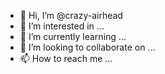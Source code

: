 - 👋 Hi, I’m @crazy-airhead
- 👀 I’m interested in ...
- 🌱 I’m currently learning ...
- 💞️ I’m looking to collaborate on ...
- 📫 How to reach me ...

<!---
crazy-airhead/crazy-airhead is a ✨ special ✨ repository because its `README.md` (this file) appears on your GitHub profile.
You can click the Preview link to take a look at your changes.
--->
